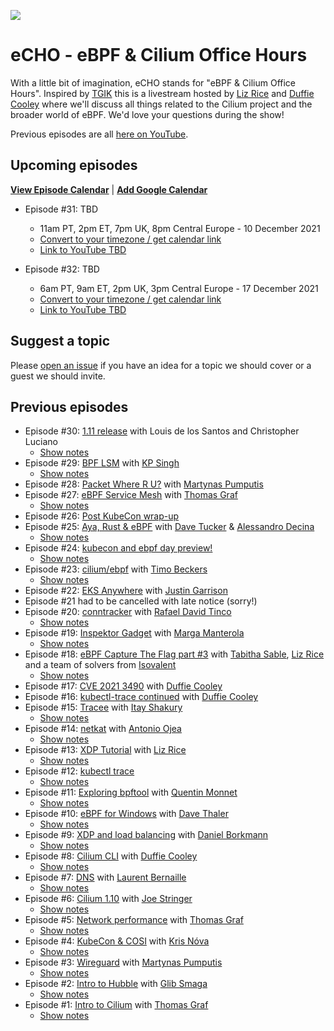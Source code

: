 ![](images/echo-cilium-ebpf-k8s.png)

# eCHO - eBPF & Cilium Office Hours

With a little bit of imagination, eCHO stands for "eBPF & Cilium Office Hours". Inspired by [TGIK](https://github.com/vmware-tanzu/tgik) this is a livestream hosted by [Liz Rice](https://twitter.com/lizrice) and [Duffie Cooley](https://twitter.com/mauilion) where we'll discuss all things related to the Cilium project and the broader world of eBPF. We'd love your questions during the show! 

Previous episodes are all [here on YouTube](https://www.youtube.com/playlist?list=PLDg_GiBbAx-mY3VFLPbLHcxo6wUjejAOC).

## Upcoming episodes

[**View Episode Calendar**](https://calendar.google.com/calendar/embed?src=c_r0u072069ks1htjgkn8j4a9dj0%40group.calendar.google.com&ctz=Europe%2FLondon) | [**Add Google Calendar**](https://calendar.google.com/calendar/u/0?cid=Y19yMHUwNzIwNjlrczFodGpna244ajRhOWRqMEBncm91cC5jYWxlbmRhci5nb29nbGUuY29t)

- Episode #31: TBD
  - 11am PT, 2pm ET, 7pm UK, 8pm Central Europe - 10 December 2021
  - [Convert to your timezone / get calendar link](https://www.timeanddate.com/worldclock/fixedtime.html?msg=eBPF+%26+Cilium+Office+Hours&iso=20211210T19&p1=136&am=30)
  - [Link to YouTube TBD]()

- Episode #32: TBD
  - 6am PT, 9am ET, 2pm UK, 3pm Central Europe - 17 December 2021
  - [Convert to your timezone / get calendar link](https://www.timeanddate.com/worldclock/fixedtime.html?msg=eBPF+%26+Cilium+Office+Hours&iso=20211217T14&p1=136&am=30)
  - [Link to YouTube TBD]()

## Suggest a topic

Please [open an issue](https://github.com/isovalent/eCHO/issues/new) if you have an idea for a topic we should cover or a guest we should invite.

## Previous episodes

- Episode #30: [1.11 release](https://youtu.be/nsfbFUO8eu4) with Louis de los Santos and Christopher Luciano
  - [Show notes](/episodes/030)
- Episode #29: [BPF LSM](https://youtu.be/OBFYMBHrstI) with [KP Singh](https://twitter.com/_kpsingh)
  - [Show notes](/episodes/029)
- Episode #28: [Packet Where R U?](https://youtu.be/JEY3s0JAB1s) with [Martynas Pumputis](https://twitter.com/martyns)
- Episode #27: [eBPF Service Mesh](https://youtu.be/nJT0ASbGLvs) with [Thomas Graf](https://twitter.com/tgraf__)
  - [Show notes](/episodes/027)
- Episode #26: [Post KubeCon wrap-up](https://www.youtube.com/watch?v=Qw_epZdkHFw)
- Episode #25: [Aya, Rust & eBPF](https://youtu.be/TQ0ou-eFLAk) with [Dave Tucker](https://twitter.com/dave-tucker) & [Alessandro Decina](https://twitter.com/alessandrod)
  - [Show notes](/episodes/025)
- Episode #24: [kubecon and ebpf day preview!](https://youtu.be/do6yKVlICIc)
  - [Show notes](/episodes/024)
- Episode #23: [cilium/ebpf](https://youtu.be/8z2R13GRi5g) with [Timo Beckers](https://github.com/ti-mo)
  - [Show notes](/episodes/023)
- Episode #22: [EKS Anywhere](https://youtu.be/yAoZi89CZ5o) with [Justin Garrison](https://twitter.com/rothgar)
- Episode #21 had to be cancelled with late notice (sorry!) 
- Episode #20: [conntracker](https://youtu.be/NuXo8waYKzA) with [Rafael David Tinco](https://twitter.com/rafaeldtinoco)
  - [Show notes](/epsisodes/020) 
- Episode #19: [Inspektor Gadget](https://youtu.be/RZ2qNm_vlUc) with [Marga Manterola](https://twitter.com/marga_manterola)
  - [Show notes](/episodes/019)
- Episode #18: [eBPF Capture The Flag part #3](https://youtu.be/l18YnO2b7mM)
  with [Tabitha Sable](https://twitter.com/tabbysable), [Liz
  Rice](https://twitter.com/lizrice) and a team of solvers from
  [Isovalent](https://isovalent.com)
  - [Show notes](/episodes/018)
- Episode #17: [CVE 2021 3490](https://youtu.be/VZ1V2nMvQH4) with [Duffie
  Cooley](https://twitter.com/mauilion)
- Episode #16: [kubectl-trace continued](https://youtu.be/cXyYT0Zhors) with
  [Duffie Cooley](https://twitter.com/mauilion)
- Episode #15: [Tracee](https://youtu.be/aOgidMoPz9A) with [Itay Shakury](https://twitter.com/itaysk)
  - [Show notes](/episodes/015)
- Episode #14: [netkat](https://youtu.be/yabzjJMdI08) with [Antonio Ojea](https://twitter.com/itsuugo)
  - [Show notes](/episodes/014)  
- Episode #13: [XDP Tutorial](https://youtu.be/YUI78vC4qSQ) with [Liz Rice](https://twitter.com/lizrice)
  - [Show notes](/episodes/013)
- Episode #12: [kubectl trace](https://youtu.be/J-fyQ3H4hLw) 
  - [Show notes](/episodes/012)
- Episode #11: [Exploring bpftool](https://youtu.be/1EOLh3zzWP4) with [Quentin Monnet](https://twitter.com/qeole)
  - [Show notes](/episodes/011)
- Episode #10: [eBPF for Windows](https://youtu.be/LrrV-eo6fug) with [Dave Thaler](https://github.com/dthaler)
  - [Show notes](/episodes/010)
- Episode #9: [XDP and load balancing](https://youtu.be/OIyPm6K4ooY) with [Daniel Borkmann](https://github.com/borkmann)
  - [Show notes](/episodes/009)
- Episode #8: [Cilium CLI](https://youtu.be/ndjmaM1i0WQ) with [Duffie Cooley](https://twitter.com/mauilion)
  - [Show notes](/episodes/008)
- Episode #7: [DNS](https://youtu.be/mo0RIJZypbQ) with [Laurent Bernaille](https://twitter.com/lbernail)
  - [Show notes](/episodes/007)
- Episode #6: [Cilium 1.10](https://youtu.be/y5xcvr_fgxc) with [Joe Stringer](https://twitter.com/joestringernz)
  - [Show notes](/episodes/006)
- Episode #5: [Network performance](https://youtu.be/2lGag_j4dIw) with [Thomas Graf](https://twitter.com/tgraf__)
  - [Show notes](/episodes/005)
- Episode #4: [KubeCon & COSI](https://youtu.be/d2I2kLd7AwU) with [Kris Nóva](https://twitter.com/krisnova)
  - [Show notes](/episodes/004)
- Episode #3: [Wireguard](https://youtu.be/-awkPi3D60E) with [Martynas Pumputis](https://twitter.com/martyns)
  - [Show notes](/episodes/003)
- Episode #2: [Intro to Hubble](https://youtu.be/hD2iJUyIXQw) with [Glib Smaga](https://twitter.com/glibsm)
  - [Show notes](/episodes/002)
- Episode #1: [Intro to Cilium](https://youtu.be/80OYrzS1dCA) with [Thomas Graf](https://twitter.com/tgraf__)
  - [Show notes](/episodes/001)

